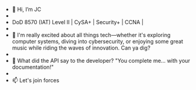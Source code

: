 - 👋 Hi, I’m JC
- 
- DoD 8570 (IAT) Level II     |     CySA+     |     Security+     |     CCNA     |
-
- 👀 I'm really excited about all things tech—whether it's exploring computer systems, diving into cybersecurity, or enjoying some great music while riding the waves of innovation. Can ya dig?
-
- 🌱 What did the API say to the developer? "You complete me... with your documentation!" 
-
- 📫 Let's join forces
  

<!---
colomoj/colomoj is a ✨ special ✨ repository because its `README.md` (this file) appears on your GitHub profile.
You can click the Preview link to take a look at your changes.
--->
